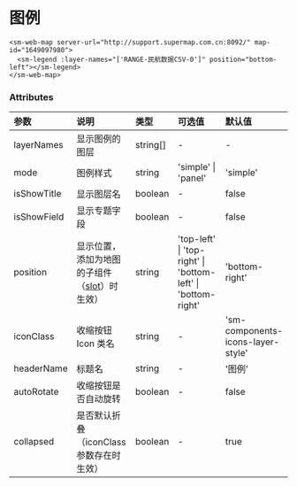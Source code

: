 # 图例

<sm-iframe src="http://iclient.supermap.io/examples/component/components_legend_vue.html"></sm-iframe>

```vue
<sm-web-map server-url="http://support.supermap.com.cn:8092/" map-id="1649097980">
  <sm-legend :layer-names="['RANGE-民航数据CSV-0']" position="bottom-left"></sm-legend>
</sm-web-map>
```

### Attributes

| 参数        | 说明                                                                              | 类型     | 可选值                                                       | 默认值                            |
| :---------- | :-------------------------------------------------------------------------------- | :------- | :----------------------------------------------------------- | :-------------------------------- |
| layerNames  | 显示图例的图层                                                                    | string[] | -                                                            | -                                 |
| mode        | 图例样式                                                                          | string   | 'simple' \| 'panel'                                          | 'simple'                          |
| isShowTitle | 显示图层名                                                                        | boolean  | -                                                            | false                             |
| isShowField | 显示专题字段                                                                      | boolean  | -                                                            | false                             |
| position    | 显示位置，添加为地图的子组件（[slot](https://cn.vuejs.org/v2/api/#slot)）时生效） | string   | 'top-left' \| 'top-right' \| 'bottom-left' \| 'bottom-right' | 'bottom-right'                    |
| iconClass   | 收缩按钮 Icon 类名                                                                | string   | -                                                            | 'sm-components-icons-layer-style' |
| headerName  | 标题名                                                                            | string   | -                                                            | '图例'                            |
| autoRotate  | 收缩按钮是否自动旋转                                                              | boolean  | -                                                            | false                             |
| collapsed   | 是否默认折叠（iconClass 参数存在时生效）                                          | boolean  | -                                                            | true                              |
